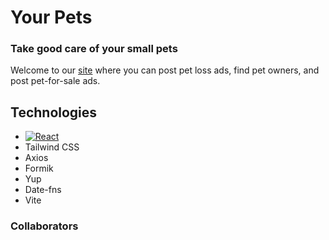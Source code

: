 # Your Pets

### Take good care of your small pets

Welcome to our [site](https://borysshabazov.github.io/YourPet/) where you can
post pet loss ads, find pet owners, and post pet-for-sale ads.

## Technologies

- [![React][React.js]][React-url]
- Tailwind CSS
- Axios
- Formik
- Yup
- Date-fns
- Vite

### Collaborators

<!-- LINKS  -->

[React-url]: https://reactjs.org/
[React.js]:
  https://img.shields.io/badge/React-20232A?style=for-the-badge&logo=react&logoColor=61DAFB
